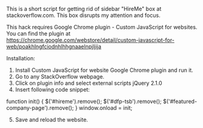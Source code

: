 This is a short script for getting rid of sidebar "HireMe" box at stackoverflow.com. This box disrupts my attention and focus.

This hack requires Google Chrome plugin - Custom JavaScript for websites. You can find the plugin at 
https://chrome.google.com/webstore/detail/custom-javascript-for-web/poakhlngfciodnhlhhgnaaelnpjljija

Installation:
1. Install Custom JavaScript for website Google Chrome plugin and run it.
2. Go to any StackOverflow webpage.
3. Click on plugin info and select external scripts jQuery 2.1.0 
4. Insert following code snippet: 

function init() {
     $('#hireme').remove();
     $('#dfp-tsb').remove();
     $('#featured-company-page').remove();
}
window.onload = init;

5. Save and reload the website.
